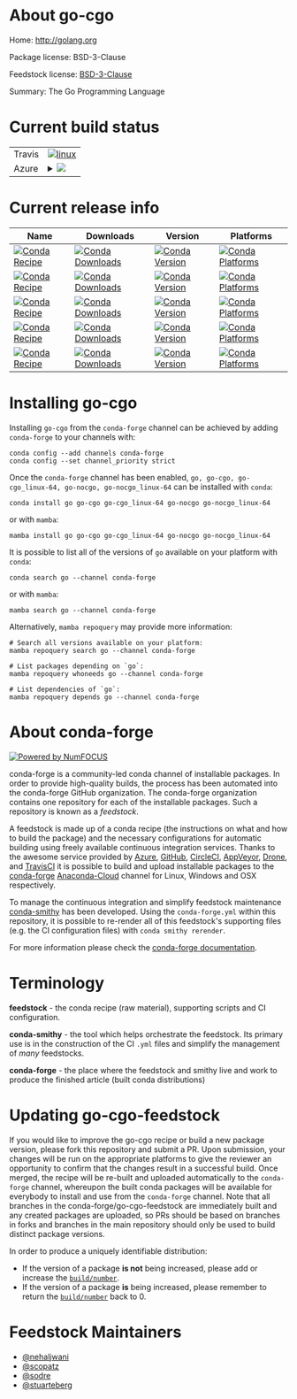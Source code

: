 About go-cgo
============

Home: http://golang.org

Package license: BSD-3-Clause

Feedstock license: [BSD-3-Clause](https://github.com/conda-forge/go-feedstock/blob/master/LICENSE.txt)

Summary: The Go Programming Language

Current build status
====================


<table><tr>
    <td>Travis</td>
    <td>
      <a href="https://app.travis-ci.com/conda-forge/go-feedstock">
        <img alt="linux" src="https://img.shields.io/travis/com/conda-forge/go-feedstock/master.svg?label=Linux">
      </a>
    </td>
  </tr>
    
  <tr>
    <td>Azure</td>
    <td>
      <details>
        <summary>
          <a href="https://dev.azure.com/conda-forge/feedstock-builds/_build/latest?definitionId=5217&branchName=master">
            <img src="https://dev.azure.com/conda-forge/feedstock-builds/_apis/build/status/go-feedstock?branchName=master">
          </a>
        </summary>
        <table>
          <thead><tr><th>Variant</th><th>Status</th></tr></thead>
          <tbody><tr>
              <td>linux_64_cgofalsego_variant_strnocgogo_variant_ver2.2.0</td>
              <td>
                <a href="https://dev.azure.com/conda-forge/feedstock-builds/_build/latest?definitionId=5217&branchName=master">
                  <img src="https://dev.azure.com/conda-forge/feedstock-builds/_apis/build/status/go-feedstock?branchName=master&jobName=linux&configuration=linux_64_cgofalsego_variant_strnocgogo_variant_ver2.2.0" alt="variant">
                </a>
              </td>
            </tr><tr>
              <td>linux_64_cgotruego_variant_strcgogo_variant_ver2.3.0</td>
              <td>
                <a href="https://dev.azure.com/conda-forge/feedstock-builds/_build/latest?definitionId=5217&branchName=master">
                  <img src="https://dev.azure.com/conda-forge/feedstock-builds/_apis/build/status/go-feedstock?branchName=master&jobName=linux&configuration=linux_64_cgotruego_variant_strcgogo_variant_ver2.3.0" alt="variant">
                </a>
              </td>
            </tr><tr>
              <td>linux_aarch64_cgofalsego_variant_strnocgogo_variant_ver2.2.0</td>
              <td>
                <a href="https://dev.azure.com/conda-forge/feedstock-builds/_build/latest?definitionId=5217&branchName=master">
                  <img src="https://dev.azure.com/conda-forge/feedstock-builds/_apis/build/status/go-feedstock?branchName=master&jobName=linux&configuration=linux_aarch64_cgofalsego_variant_strnocgogo_variant_ver2.2.0" alt="variant">
                </a>
              </td>
            </tr><tr>
              <td>linux_aarch64_cgotruego_variant_strcgogo_variant_ver2.3.0</td>
              <td>
                <a href="https://dev.azure.com/conda-forge/feedstock-builds/_build/latest?definitionId=5217&branchName=master">
                  <img src="https://dev.azure.com/conda-forge/feedstock-builds/_apis/build/status/go-feedstock?branchName=master&jobName=linux&configuration=linux_aarch64_cgotruego_variant_strcgogo_variant_ver2.3.0" alt="variant">
                </a>
              </td>
            </tr><tr>
              <td>linux_ppc64le_cgofalsego_variant_strnocgogo_variant_ver2.2.0</td>
              <td>
                <a href="https://dev.azure.com/conda-forge/feedstock-builds/_build/latest?definitionId=5217&branchName=master">
                  <img src="https://dev.azure.com/conda-forge/feedstock-builds/_apis/build/status/go-feedstock?branchName=master&jobName=linux&configuration=linux_ppc64le_cgofalsego_variant_strnocgogo_variant_ver2.2.0" alt="variant">
                </a>
              </td>
            </tr><tr>
              <td>linux_ppc64le_cgotruego_variant_strcgogo_variant_ver2.3.0</td>
              <td>
                <a href="https://dev.azure.com/conda-forge/feedstock-builds/_build/latest?definitionId=5217&branchName=master">
                  <img src="https://dev.azure.com/conda-forge/feedstock-builds/_apis/build/status/go-feedstock?branchName=master&jobName=linux&configuration=linux_ppc64le_cgotruego_variant_strcgogo_variant_ver2.3.0" alt="variant">
                </a>
              </td>
            </tr><tr>
              <td>osx_64_cgofalsego_variant_strnocgogo_variant_ver2.2.0</td>
              <td>
                <a href="https://dev.azure.com/conda-forge/feedstock-builds/_build/latest?definitionId=5217&branchName=master">
                  <img src="https://dev.azure.com/conda-forge/feedstock-builds/_apis/build/status/go-feedstock?branchName=master&jobName=osx&configuration=osx_64_cgofalsego_variant_strnocgogo_variant_ver2.2.0" alt="variant">
                </a>
              </td>
            </tr><tr>
              <td>osx_64_cgotruego_variant_strcgogo_variant_ver2.3.0</td>
              <td>
                <a href="https://dev.azure.com/conda-forge/feedstock-builds/_build/latest?definitionId=5217&branchName=master">
                  <img src="https://dev.azure.com/conda-forge/feedstock-builds/_apis/build/status/go-feedstock?branchName=master&jobName=osx&configuration=osx_64_cgotruego_variant_strcgogo_variant_ver2.3.0" alt="variant">
                </a>
              </td>
            </tr><tr>
              <td>osx_arm64_cgofalsego_variant_strnocgogo_variant_ver2.2.0</td>
              <td>
                <a href="https://dev.azure.com/conda-forge/feedstock-builds/_build/latest?definitionId=5217&branchName=master">
                  <img src="https://dev.azure.com/conda-forge/feedstock-builds/_apis/build/status/go-feedstock?branchName=master&jobName=osx&configuration=osx_arm64_cgofalsego_variant_strnocgogo_variant_ver2.2.0" alt="variant">
                </a>
              </td>
            </tr><tr>
              <td>osx_arm64_cgotruego_variant_strcgogo_variant_ver2.3.0</td>
              <td>
                <a href="https://dev.azure.com/conda-forge/feedstock-builds/_build/latest?definitionId=5217&branchName=master">
                  <img src="https://dev.azure.com/conda-forge/feedstock-builds/_apis/build/status/go-feedstock?branchName=master&jobName=osx&configuration=osx_arm64_cgotruego_variant_strcgogo_variant_ver2.3.0" alt="variant">
                </a>
              </td>
            </tr><tr>
              <td>win_64_cgofalsego_variant_strnocgogo_variant_ver2.2.0</td>
              <td>
                <a href="https://dev.azure.com/conda-forge/feedstock-builds/_build/latest?definitionId=5217&branchName=master">
                  <img src="https://dev.azure.com/conda-forge/feedstock-builds/_apis/build/status/go-feedstock?branchName=master&jobName=win&configuration=win_64_cgofalsego_variant_strnocgogo_variant_ver2.2.0" alt="variant">
                </a>
              </td>
            </tr><tr>
              <td>win_64_cgotruego_variant_strcgogo_variant_ver2.3.0</td>
              <td>
                <a href="https://dev.azure.com/conda-forge/feedstock-builds/_build/latest?definitionId=5217&branchName=master">
                  <img src="https://dev.azure.com/conda-forge/feedstock-builds/_apis/build/status/go-feedstock?branchName=master&jobName=win&configuration=win_64_cgotruego_variant_strcgogo_variant_ver2.3.0" alt="variant">
                </a>
              </td>
            </tr>
          </tbody>
        </table>
      </details>
    </td>
  </tr>
</table>

Current release info
====================

| Name | Downloads | Version | Platforms |
| --- | --- | --- | --- |
| [![Conda Recipe](https://img.shields.io/badge/recipe-go-green.svg)](https://anaconda.org/conda-forge/go) | [![Conda Downloads](https://img.shields.io/conda/dn/conda-forge/go.svg)](https://anaconda.org/conda-forge/go) | [![Conda Version](https://img.shields.io/conda/vn/conda-forge/go.svg)](https://anaconda.org/conda-forge/go) | [![Conda Platforms](https://img.shields.io/conda/pn/conda-forge/go.svg)](https://anaconda.org/conda-forge/go) |
| [![Conda Recipe](https://img.shields.io/badge/recipe-go--cgo-green.svg)](https://anaconda.org/conda-forge/go-cgo) | [![Conda Downloads](https://img.shields.io/conda/dn/conda-forge/go-cgo.svg)](https://anaconda.org/conda-forge/go-cgo) | [![Conda Version](https://img.shields.io/conda/vn/conda-forge/go-cgo.svg)](https://anaconda.org/conda-forge/go-cgo) | [![Conda Platforms](https://img.shields.io/conda/pn/conda-forge/go-cgo.svg)](https://anaconda.org/conda-forge/go-cgo) |
| [![Conda Recipe](https://img.shields.io/badge/recipe-go--cgo_linux--64-green.svg)](https://anaconda.org/conda-forge/go-cgo_linux-64) | [![Conda Downloads](https://img.shields.io/conda/dn/conda-forge/go-cgo_linux-64.svg)](https://anaconda.org/conda-forge/go-cgo_linux-64) | [![Conda Version](https://img.shields.io/conda/vn/conda-forge/go-cgo_linux-64.svg)](https://anaconda.org/conda-forge/go-cgo_linux-64) | [![Conda Platforms](https://img.shields.io/conda/pn/conda-forge/go-cgo_linux-64.svg)](https://anaconda.org/conda-forge/go-cgo_linux-64) |
| [![Conda Recipe](https://img.shields.io/badge/recipe-go--nocgo-green.svg)](https://anaconda.org/conda-forge/go-nocgo) | [![Conda Downloads](https://img.shields.io/conda/dn/conda-forge/go-nocgo.svg)](https://anaconda.org/conda-forge/go-nocgo) | [![Conda Version](https://img.shields.io/conda/vn/conda-forge/go-nocgo.svg)](https://anaconda.org/conda-forge/go-nocgo) | [![Conda Platforms](https://img.shields.io/conda/pn/conda-forge/go-nocgo.svg)](https://anaconda.org/conda-forge/go-nocgo) |
| [![Conda Recipe](https://img.shields.io/badge/recipe-go--nocgo_linux--64-green.svg)](https://anaconda.org/conda-forge/go-nocgo_linux-64) | [![Conda Downloads](https://img.shields.io/conda/dn/conda-forge/go-nocgo_linux-64.svg)](https://anaconda.org/conda-forge/go-nocgo_linux-64) | [![Conda Version](https://img.shields.io/conda/vn/conda-forge/go-nocgo_linux-64.svg)](https://anaconda.org/conda-forge/go-nocgo_linux-64) | [![Conda Platforms](https://img.shields.io/conda/pn/conda-forge/go-nocgo_linux-64.svg)](https://anaconda.org/conda-forge/go-nocgo_linux-64) |

Installing go-cgo
=================

Installing `go-cgo` from the `conda-forge` channel can be achieved by adding `conda-forge` to your channels with:

```
conda config --add channels conda-forge
conda config --set channel_priority strict
```

Once the `conda-forge` channel has been enabled, `go, go-cgo, go-cgo_linux-64, go-nocgo, go-nocgo_linux-64` can be installed with `conda`:

```
conda install go go-cgo go-cgo_linux-64 go-nocgo go-nocgo_linux-64
```

or with `mamba`:

```
mamba install go go-cgo go-cgo_linux-64 go-nocgo go-nocgo_linux-64
```

It is possible to list all of the versions of `go` available on your platform with `conda`:

```
conda search go --channel conda-forge
```

or with `mamba`:

```
mamba search go --channel conda-forge
```

Alternatively, `mamba repoquery` may provide more information:

```
# Search all versions available on your platform:
mamba repoquery search go --channel conda-forge

# List packages depending on `go`:
mamba repoquery whoneeds go --channel conda-forge

# List dependencies of `go`:
mamba repoquery depends go --channel conda-forge
```


About conda-forge
=================

[![Powered by
NumFOCUS](https://img.shields.io/badge/powered%20by-NumFOCUS-orange.svg?style=flat&colorA=E1523D&colorB=007D8A)](https://numfocus.org)

conda-forge is a community-led conda channel of installable packages.
In order to provide high-quality builds, the process has been automated into the
conda-forge GitHub organization. The conda-forge organization contains one repository
for each of the installable packages. Such a repository is known as a *feedstock*.

A feedstock is made up of a conda recipe (the instructions on what and how to build
the package) and the necessary configurations for automatic building using freely
available continuous integration services. Thanks to the awesome service provided by
[Azure](https://azure.microsoft.com/en-us/services/devops/), [GitHub](https://github.com/),
[CircleCI](https://circleci.com/), [AppVeyor](https://www.appveyor.com/),
[Drone](https://cloud.drone.io/welcome), and [TravisCI](https://travis-ci.com/)
it is possible to build and upload installable packages to the
[conda-forge](https://anaconda.org/conda-forge) [Anaconda-Cloud](https://anaconda.org/)
channel for Linux, Windows and OSX respectively.

To manage the continuous integration and simplify feedstock maintenance
[conda-smithy](https://github.com/conda-forge/conda-smithy) has been developed.
Using the ``conda-forge.yml`` within this repository, it is possible to re-render all of
this feedstock's supporting files (e.g. the CI configuration files) with ``conda smithy rerender``.

For more information please check the [conda-forge documentation](https://conda-forge.org/docs/).

Terminology
===========

**feedstock** - the conda recipe (raw material), supporting scripts and CI configuration.

**conda-smithy** - the tool which helps orchestrate the feedstock.
                   Its primary use is in the construction of the CI ``.yml`` files
                   and simplify the management of *many* feedstocks.

**conda-forge** - the place where the feedstock and smithy live and work to
                  produce the finished article (built conda distributions)


Updating go-cgo-feedstock
=========================

If you would like to improve the go-cgo recipe or build a new
package version, please fork this repository and submit a PR. Upon submission,
your changes will be run on the appropriate platforms to give the reviewer an
opportunity to confirm that the changes result in a successful build. Once
merged, the recipe will be re-built and uploaded automatically to the
`conda-forge` channel, whereupon the built conda packages will be available for
everybody to install and use from the `conda-forge` channel.
Note that all branches in the conda-forge/go-cgo-feedstock are
immediately built and any created packages are uploaded, so PRs should be based
on branches in forks and branches in the main repository should only be used to
build distinct package versions.

In order to produce a uniquely identifiable distribution:
 * If the version of a package **is not** being increased, please add or increase
   the [``build/number``](https://docs.conda.io/projects/conda-build/en/latest/resources/define-metadata.html#build-number-and-string).
 * If the version of a package **is** being increased, please remember to return
   the [``build/number``](https://docs.conda.io/projects/conda-build/en/latest/resources/define-metadata.html#build-number-and-string)
   back to 0.

Feedstock Maintainers
=====================

* [@nehaljwani](https://github.com/nehaljwani/)
* [@scopatz](https://github.com/scopatz/)
* [@sodre](https://github.com/sodre/)
* [@stuarteberg](https://github.com/stuarteberg/)

